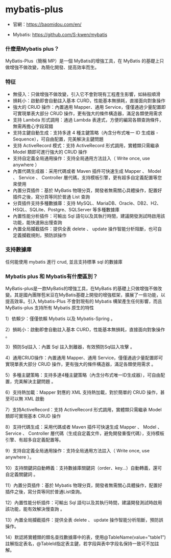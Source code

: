# mybatis-plus
* 官網：https://baomidou.com/en/

* Mybatis: https://github.com/S-kwen/mybatis
### 什麼是Mybatis plus？

MyBatis-Plus（簡稱 MP）是一個 MyBatis的增強工具，在 MyBatis 的基礎上只做增強不做改變，為簡化開發、提高效率而生。

### 特征
* 無侵入：只做增強不做改變，引入它不會對現有工程產生影響，如絲般順滑
* 損耗小：啟動即會自動註入基本 CURD，性能基本無損耗，直接面向對象操作
* 強大的 CRUD 操作：內置通用 Mapper、通用 Service，僅僅通過少量配置即可實現單表大部分 CRUD 操作，更有強大的條件構造器，滿足各類使用需求
* 支持 Lambda 形式調用：通過 Lambda 表達式，方便的編寫各類查詢條件，無需再擔心字段寫錯
* 支持主鍵自動生成：支持多達 4 種主鍵策略（內含分布式唯一 ID 生成器 - Sequence），可自由配置，完美解決主鍵問題
* 支持 ActiveRecord 模式：支持 ActiveRecord 形式調用，實體類只需繼承 Model 類即可進行強大的 CRUD 操作
* 支持自定義全局通用操作：支持全局通用方法註入（ Write once, use anywhere ）
* 內置代碼生成器：采用代碼或者 Maven 插件可快速生成 Mapper 、 Model 、 Service 、 Controller 層代碼，支持模板引擎，更有超多自定義配置等您來使用
* 內置分頁插件：基於 MyBatis 物理分頁，開發者無需關心具體操作，配置好插件之後，寫分頁等同於普通 List 查詢
* 分頁插件支持多種數據庫：支持 MySQL、MariaDB、Oracle、DB2、H2、HSQL、SQLite、Postgre、SQLServer 等多種數據庫
* 內置性能分析插件：可輸出 Sql 語句以及其執行時間，建議開發測試時啟用該功能，能快速揪出慢查詢
* 內置全局攔截插件：提供全表 delete 、 update 操作智能分析阻斷，也可自定義攔截規則，預防誤操作

### 支持數據庫
任何能使用 mybatis 進行 crud, 並且支持標準 sql 的數據庫

### Mybatis plus 和 Mybatis有什麼區別？
MyBatis-plus是一款MyBatis的增強工具，在MyBatis 的基礎上只做增強不做改變。其是國內團隊苞米豆在MyBatis基礎上開發的增強框架，擴展了一些功能，以提高效率。引入 Mybatis-Plus 不會對現有的 Mybatis 構架產生任何影響，而且 MyBatis-plus 支持所有 Mybatis 原生的特性

1）依賴少：僅僅依賴 Mybatis 以及 Mybatis-Spring 。

2）損耗小：啟動即會自動註入基本 CURD，性能基本無損耗，直接面向對象操作 。

3）預防Sql註入：內置 Sql 註入剝離器，有效預防Sql註入攻擊 。

4）通用CRUD操作：內置通用 Mapper、通用 Service，僅僅通過少量配置即可實現單表大部分 CRUD 操作，更有強大的條件構造器，滿足各類使用需求 。

5）多種主鍵策略：支持多達4種主鍵策略（內含分布式唯一ID生成器），可自由配置，完美解決主鍵問題 。

6）支持熱加載：Mapper 對應的 XML 支持熱加載，對於簡單的 CRUD 操作，甚至可以無 XML 啟動

7）支持ActiveRecord：支持 ActiveRecord 形式調用，實體類只需繼承 Model 類即可實現基本 CRUD 操作

8）支持代碼生成：采用代碼或者 Maven 插件可快速生成 Mapper 、 Model 、 Service 、 Controller 層代碼（生成自定義文件，避免開發重復代碼），支持模板引擎、有超多自定義配置等。

9）支持自定義全局通用操作：支持全局通用方法註入（ Write once, use anywhere ）。

10）支持關鍵詞自動轉義：支持數據庫關鍵詞（order、key…）自動轉義，還可自定義關鍵詞 。

11）內置分頁插件：基於 Mybatis 物理分頁，開發者無需關心具體操作，配置好插件之後，寫分頁等同於普通List查詢。

12）內置性能分析插件：可輸出 Sql 語句以及其執行時間，建議開發測試時啟用該功能，能有效解決慢查詢 。

13）內置全局攔截插件：提供全表 delete 、 update 操作智能分析阻斷，預防誤操作。

14）默認將實體類的類名查找數據庫中的表，使用@TableName(value="table1")註解指定表名，@TableId指定表主鍵，若字段與表中字段名保持一致可不加註解。